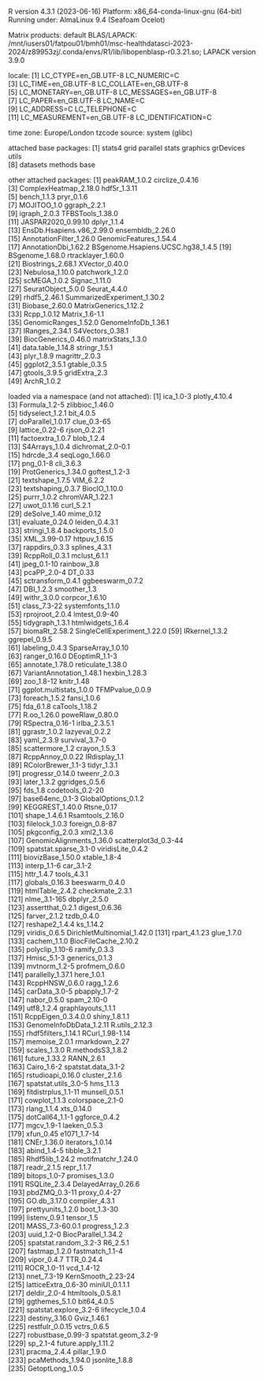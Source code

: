 R version 4.3.1 (2023-06-16)
Platform: x86_64-conda-linux-gnu (64-bit)
Running under: AlmaLinux 9.4 (Seafoam Ocelot)

Matrix products: default
BLAS/LAPACK: /mnt/iusers01/fatpou01/bmh01/msc-healthdatasci-2023-2024/z89953zj/.conda/envs/R1/lib/libopenblasp-r0.3.21.so;  LAPACK version 3.9.0

locale:
 [1] LC_CTYPE=en_GB.UTF-8       LC_NUMERIC=C              
 [3] LC_TIME=en_GB.UTF-8        LC_COLLATE=en_GB.UTF-8    
 [5] LC_MONETARY=en_GB.UTF-8    LC_MESSAGES=en_GB.UTF-8   
 [7] LC_PAPER=en_GB.UTF-8       LC_NAME=C                 
 [9] LC_ADDRESS=C               LC_TELEPHONE=C            
[11] LC_MEASUREMENT=en_GB.UTF-8 LC_IDENTIFICATION=C       

time zone: Europe/London
tzcode source: system (glibc)

attached base packages:
 [1] stats4    grid      parallel  stats     graphics  grDevices utils    
 [8] datasets  methods   base     

other attached packages:
 [1] peakRAM_1.0.2                     circlize_0.4.16                  
 [3] ComplexHeatmap_2.18.0             hdf5r_1.3.11                     
 [5] bench_1.1.3                       pryr_0.1.6                       
 [7] MOJITOO_1.0                       ggraph_2.2.1                     
 [9] igraph_2.0.3                      TFBSTools_1.38.0                 
[11] JASPAR2020_0.99.10                dplyr_1.1.4                      
[13] EnsDb.Hsapiens.v86_2.99.0         ensembldb_2.26.0                 
[15] AnnotationFilter_1.26.0           GenomicFeatures_1.54.4           
[17] AnnotationDbi_1.62.2              BSgenome.Hsapiens.UCSC.hg38_1.4.5
[19] BSgenome_1.68.0                   rtracklayer_1.60.0               
[21] Biostrings_2.68.1                 XVector_0.40.0                   
[23] Nebulosa_1.10.0                   patchwork_1.2.0                  
[25] scMEGA_1.0.2                      Signac_1.11.0                    
[27] SeuratObject_5.0.0                Seurat_4.4.0                     
[29] rhdf5_2.46.1                      SummarizedExperiment_1.30.2      
[31] Biobase_2.60.0                    MatrixGenerics_1.12.2            
[33] Rcpp_1.0.12                       Matrix_1.6-1.1                   
[35] GenomicRanges_1.52.0              GenomeInfoDb_1.36.1              
[37] IRanges_2.34.1                    S4Vectors_0.38.1                 
[39] BiocGenerics_0.46.0               matrixStats_1.3.0                
[41] data.table_1.14.8                 stringr_1.5.1                    
[43] plyr_1.8.9                        magrittr_2.0.3                   
[45] ggplot2_3.5.1                     gtable_0.3.5                     
[47] gtools_3.9.5                      gridExtra_2.3                    
[49] ArchR_1.0.2                      

loaded via a namespace (and not attached):
  [1] ica_1.0-3                   plotly_4.10.4              
  [3] Formula_1.2-5               zlibbioc_1.46.0            
  [5] tidyselect_1.2.1            bit_4.0.5                  
  [7] doParallel_1.0.17           clue_0.3-65                
  [9] lattice_0.22-6              rjson_0.2.21               
 [11] factoextra_1.0.7            blob_1.2.4                 
 [13] S4Arrays_1.0.4              dichromat_2.0-0.1          
 [15] hdrcde_3.4                  seqLogo_1.66.0             
 [17] png_0.1-8                   cli_3.6.3                  
 [19] ProtGenerics_1.34.0         goftest_1.2-3              
 [21] textshape_1.7.5             VIM_6.2.2                  
 [23] textshaping_0.3.7           BiocIO_1.10.0              
 [25] purrr_1.0.2                 chromVAR_1.22.1            
 [27] uwot_0.1.16                 curl_5.2.1                 
 [29] deSolve_1.40                mime_0.12                  
 [31] evaluate_0.24.0             leiden_0.4.3.1             
 [33] stringi_1.8.4               backports_1.5.0            
 [35] XML_3.99-0.17               httpuv_1.6.15              
 [37] rappdirs_0.3.3              splines_4.3.1              
 [39] RcppRoll_0.3.1              mclust_6.1.1               
 [41] jpeg_0.1-10                 rainbow_3.8                
 [43] pcaPP_2.0-4                 DT_0.33                    
 [45] sctransform_0.4.1           ggbeeswarm_0.7.2           
 [47] DBI_1.2.3                   smoother_1.3               
 [49] withr_3.0.0                 corpcor_1.6.10             
 [51] class_7.3-22                systemfonts_1.1.0          
 [53] rprojroot_2.0.4             lmtest_0.9-40              
 [55] tidygraph_1.3.1             htmlwidgets_1.6.4          
 [57] biomaRt_2.58.2              SingleCellExperiment_1.22.0
 [59] IRkernel_1.3.2              ggrepel_0.9.5              
 [61] labeling_0.4.3              SparseArray_1.0.10         
 [63] ranger_0.16.0               DEoptimR_1.1-3             
 [65] annotate_1.78.0             reticulate_1.38.0          
 [67] VariantAnnotation_1.48.1    hexbin_1.28.3              
 [69] zoo_1.8-12                  knitr_1.48                 
 [71] ggplot.multistats_1.0.0     TFMPvalue_0.0.9            
 [73] foreach_1.5.2               fansi_1.0.6                
 [75] fda_6.1.8                   caTools_1.18.2             
 [77] R.oo_1.26.0                 poweRlaw_0.80.0            
 [79] RSpectra_0.16-1             irlba_2.3.5.1              
 [81] ggrastr_1.0.2               lazyeval_0.2.2             
 [83] yaml_2.3.9                  survival_3.7-0             
 [85] scattermore_1.2             crayon_1.5.3               
 [87] RcppAnnoy_0.0.22            IRdisplay_1.1              
 [89] RColorBrewer_1.1-3          tidyr_1.3.1                
 [91] progressr_0.14.0            tweenr_2.0.3               
 [93] later_1.3.2                 ggridges_0.5.6             
 [95] fds_1.8                     codetools_0.2-20           
 [97] base64enc_0.1-3             GlobalOptions_0.1.2        
 [99] KEGGREST_1.40.0             Rtsne_0.17                 
[101] shape_1.4.6.1               Rsamtools_2.16.0           
[103] filelock_1.0.3              foreign_0.8-87             
[105] pkgconfig_2.0.3             xml2_1.3.6                 
[107] GenomicAlignments_1.36.0    scatterplot3d_0.3-44       
[109] spatstat.sparse_3.1-0       viridisLite_0.4.2          
[111] biovizBase_1.50.0           xtable_1.8-4               
[113] interp_1.1-6                car_3.1-2                  
[115] httr_1.4.7                  tools_4.3.1                
[117] globals_0.16.3              beeswarm_0.4.0             
[119] htmlTable_2.4.2             checkmate_2.3.1            
[121] nlme_3.1-165                dbplyr_2.5.0               
[123] assertthat_0.2.1            digest_0.6.36              
[125] farver_2.1.2                tzdb_0.4.0                 
[127] reshape2_1.4.4              ks_1.14.2                  
[129] viridis_0.6.5               DirichletMultinomial_1.42.0
[131] rpart_4.1.23                glue_1.7.0                 
[133] cachem_1.1.0                BiocFileCache_2.10.2       
[135] polyclip_1.10-6             ramify_0.3.3               
[137] Hmisc_5.1-3                 generics_0.1.3             
[139] mvtnorm_1.2-5               profmem_0.6.0              
[141] parallelly_1.37.1           here_1.0.1                 
[143] RcppHNSW_0.6.0              ragg_1.2.6                 
[145] carData_3.0-5               pbapply_1.7-2              
[147] nabor_0.5.0                 spam_2.10-0                
[149] utf8_1.2.4                  graphlayouts_1.1.1         
[151] RcppEigen_0.3.4.0.0         shiny_1.8.1.1              
[153] GenomeInfoDbData_1.2.11     R.utils_2.12.3             
[155] rhdf5filters_1.14.1         RCurl_1.98-1.14            
[157] memoise_2.0.1               rmarkdown_2.27             
[159] scales_1.3.0                R.methodsS3_1.8.2          
[161] future_1.33.2               RANN_2.6.1                 
[163] Cairo_1.6-2                 spatstat.data_3.1-2        
[165] rstudioapi_0.16.0           cluster_2.1.6              
[167] spatstat.utils_3.0-5        hms_1.1.3                  
[169] fitdistrplus_1.1-11         munsell_0.5.1              
[171] cowplot_1.1.3               colorspace_2.1-0           
[173] rlang_1.1.4                 xts_0.14.0                 
[175] dotCall64_1.1-1             ggforce_0.4.2              
[177] mgcv_1.9-1                  laeken_0.5.3               
[179] xfun_0.45                   e1071_1.7-14               
[181] CNEr_1.36.0                 iterators_1.0.14           
[183] abind_1.4-5                 tibble_3.2.1               
[185] Rhdf5lib_1.24.2             motifmatchr_1.24.0         
[187] readr_2.1.5                 repr_1.1.7                 
[189] bitops_1.0-7                promises_1.3.0             
[191] RSQLite_2.3.4               DelayedArray_0.26.6        
[193] pbdZMQ_0.3-11               proxy_0.4-27               
[195] GO.db_3.17.0                compiler_4.3.1             
[197] prettyunits_1.2.0           boot_1.3-30                
[199] listenv_0.9.1               tensor_1.5                 
[201] MASS_7.3-60.0.1             progress_1.2.3             
[203] uuid_1.2-0                  BiocParallel_1.34.2        
[205] spatstat.random_3.2-3       R6_2.5.1                   
[207] fastmap_1.2.0               fastmatch_1.1-4            
[209] vipor_0.4.7                 TTR_0.24.4                 
[211] ROCR_1.0-11                 vcd_1.4-12                 
[213] nnet_7.3-19                 KernSmooth_2.23-24         
[215] latticeExtra_0.6-30         miniUI_0.1.1.1             
[217] deldir_2.0-4                htmltools_0.5.8.1          
[219] ggthemes_5.1.0              bit64_4.0.5                
[221] spatstat.explore_3.2-6      lifecycle_1.0.4            
[223] destiny_3.16.0              Gviz_1.46.1                
[225] restfulr_0.0.15             vctrs_0.6.5                
[227] robustbase_0.99-3           spatstat.geom_3.2-9        
[229] sp_2.1-4                    future.apply_1.11.2        
[231] pracma_2.4.4                pillar_1.9.0               
[233] pcaMethods_1.94.0           jsonlite_1.8.8             
[235] GetoptLong_1.0.5           
